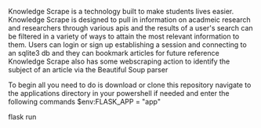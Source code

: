 Knowledge Scrape is a technology built to make students lives easier.
Knowledge Scrape is designed to pull in information
on acadmeic research and researchers through various apis and
the results of a user's search can be
filtered in a variety of ways to attain the most relevant information
to them.
Users can login or sign up establishing a session and connecting
to an sqlite3 db and they can bookmark articles
for future reference
Knowledge Scrape also has some webscraping action to identify the subject of 
an article via the Beautiful Soup parser

To begin all you need to do is download or clone this repository navigate 
to the applications directory in your powershell if needed and enter the following 
commands
$env:FLASK_APP = "app"

flask run

